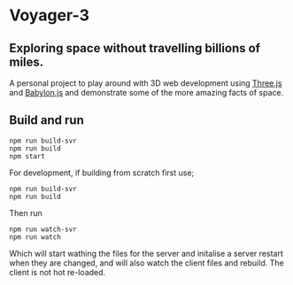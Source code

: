 # Voyager-3
## Exploring space without travelling billions of miles.

A personal project to play around with 3D web development using [Three.js](https://threejs.org/) and [Babylon.js](https://www.babylonjs.com) and demonstrate some of the more amazing facts of space.

## Build and run
```
npm run build-svr
npm run build
npm start
```
For development, if building from scratch first use;
```
npm run build-svr
npm run build
```
Then run
```
npm run watch-svr
npm run watch
```
Which will start wathing the files for the server and initalise a server restart when they are changed, and will also watch the client files and rebuild.  The client is not hot re-loaded.

